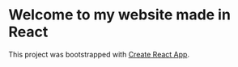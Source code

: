 # Welcome to my website made in React

This project was bootstrapped with [Create React App](https://github.com/facebook/create-react-app).

